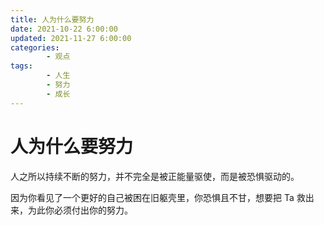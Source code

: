 ```yaml
---
title: 人为什么要努力
date: 2021-10-22 6:00:00
updated: 2021-11-27 6:00:00
categories:
        - 观点
tags:
        - 人生
        - 努力
        - 成长
---
```


# 人为什么要努力

人之所以持续不断的努力，并不完全是被正能量驱使，而是被恐惧驱动的。

因为你看见了一个更好的自己被困在旧躯壳里，你恐惧且不甘，想要把 Ta 救出来，为此你必须付出你的努力。

